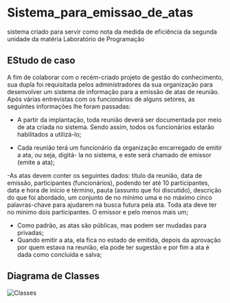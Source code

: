 # Sistema_para_emissao_de_atas
sistema criado para servir como nota da medida de eficiência da segunda unidade da matéria Laboratório de Programação

## EStudo de caso
A fim de colaborar com o recém-criado projeto de gestão do conhecimento, sua dupla foi
requisitada pelos administradores da sua organização para desenvolver um sistema de
informação para a emissão de atas de reunião. Após várias entrevistas com os funcionários de
alguns setores, as seguintes informações lhe foram passadas:
- A partir da implantação, toda reunião deverá ser documentada por meio de ata criada no
sistema. Sendo assim, todos os funcionários estarão habilitados a utilizá-lo;

- Cada reunião terá um funcionário da organização encarregado de emitir a ata, ou seja, digitá-
la no sistema, e este será chamado de emissor (emite a ata);

-As atas devem conter os seguintes dados: titulo da reunião, data de emissão, participantes
(funcionários), podendo ter até 10 participantes, data e hora de início e término, pauta
(assunto que foi discutido), descrição do que foi abordado, um conjunto de no mínimo uma e
no máximo cinco palavras-chave para ajudarem na busca futura pela ata. Toda ata deve ter no
mínimo dois participantes. O emissor e pelo menos mais um;
- Como padrão, as atas são públicas, mas podem ser mudadas para privadas;
- Quando emitir a ata, ela fica no estado de emitida, depois da aprovação por quem estava na
reunião, ela pode ter sugestão e por fim a ata é dada como concluída e salva;

## Diagrama de Classes
![Classes](https://imgur.com/mK0aJpC)
